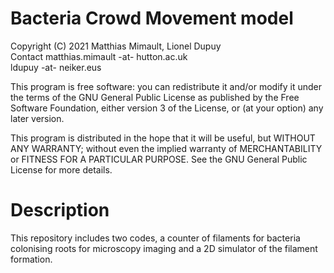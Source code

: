 # Bacteria Crowd Movement model
Copyright (C) 2021  Matthias Mimault, Lionel Dupuy  
Contact matthias.mimault -at- hutton.ac.uk  
	ldupuy -at- neiker.eus

This program is free software: you can redistribute it and/or modify
it under the terms of the GNU General Public License as published by
the Free Software Foundation, either version 3 of the License, or
(at your option) any later version.

This program is distributed in the hope that it will be useful,
but WITHOUT ANY WARRANTY; without even the implied warranty of
MERCHANTABILITY or FITNESS FOR A PARTICULAR PURPOSE.  See the
GNU General Public License for more details.

# Description
This repository includes two codes, a counter of filaments for bacteria 
colonising roots for microscopy imaging and a 2D simulator of the filament 
formation.
